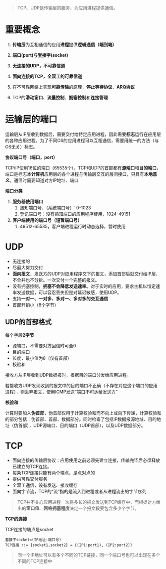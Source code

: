 > TCP、UDP是传输层的服务，为应用进程提供通信。

# 重要概念

1. **传输层**为互相通信的应用**进程**提供**逻辑通信（端到端）**

2. **端口\(port\)**与**套接字\(socket\)**

3. **无连接的UDP，不可靠信道**

4. **面向连接的TCP，全双工的可靠信道**

5. 在不可靠网络上实现**可靠传输**的原理，**停止等待协议**、**ARQ协议**

6. TCP的**滑动窗口**、**流量控制**、**拥塞控制**和**连接管理**

# 运输层的端口

运输层从IP层收到数据后，需要交付给特定应用进程，因此需要**标志**运行在应用层的各种应用进程。为了不同OS的应用进程可以互相通信，需要用统一的方法（与OS无关）标志。

**协议端口号（端口，port）**

TCP/IP使用16位的端口（65535个），TCP和UDP的首部都有**源端口**和**目的端口**，端口是标志**本计算机**应用层的各个进程与传输层交互的层间接口，只具有**本地意义**。通信时需要知道对方IP地址、端口

**端口分类**

1. **服务器使用端口**
   1. 熟知端口号、（系统端口号）：0-1023
   2. 登记端口号：没有熟知端口的应用程序使用，1024-49151
2. **客户端使用的端口号（短暂端口号）**
   1. 49512-65535，客户端进程运行时动态选择，暂时使用

# UDP

* 无连接的
* 尽最大努力交付
* **面向报文**，发送方的UDP对应用程序交下的报文，添加首部后就交付给IP层，不合并也不分拆。一次交付一个完整的报文。
* 没有拥塞控制，**拥塞不会降低发送速率**。对于实时的应用，要求主机以恒定速率发送数据，可以容忍丢失但是对延迟敏感，使用UDP。
* 支持**一对一、一对多、多对一、多对多的交互通信**
* 首部开销小（8个字节）

## UDP的首部格式

每个字段**2字节**

* 源端口，不需要对方回信时可全0
* 目的端口
* 长度，最小值为8（仅有首部）
* 校验和

接收方从IP层收到UDP数据报时，根据目的端口分发给应用进程。

若接收方UDP发现收到的报文中的目的端口不正确（不存在对应这个端口的应用进程），则丢弃报文，使用ICMP发送“端口不可达给发送方”

**校验和**

计算时要加入**伪首部**，伪首部仅用于计算校验和而不向上或向下传递，计算校验和的部分包括：伪首部、首部、数据部分。同时检查了包括IP数据报源地址、目的地址（伪首部），UDP源端口、目的端口（UDP首部），以及UDP数据部分。

# TCP

* 面向连接的传输层协议：应用使用之前必须先建立连接，传输完毕后必须释放已建立的TCP连接。
* 每条TCP连接只能有两个端点，是点对点的
* 提供可靠交付服务
* 全双工通信，设有发送、接收缓存
* 面向字节流，TCP的“流”指的是流入到进程或者从进程流出的字节序列

> TCP并不关心应用进程一次将多长的报文发送到TCP缓存中，而根据对方给出的**窗口值**、**网络拥塞程度**决定一个报文段要包含多少个字节。

**TCP的连接**

TCP连接的端点是socket

```
套接字socket=(IP地址:端口号)
TCP连接 ::= {socket1,socket2} = {(IP1:port1), (IP2:port2)}
```

> 同一个IP地址可以有多个不同的TCP链接，同一个端口号也可以出现在多个不同的TCP连接中



